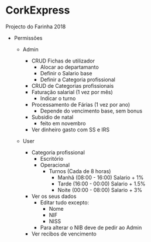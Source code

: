 # CorkExpress
Projecto do Farinha 2018

* Permissões
  * Admin
      * CRUD Fichas de utilizador
        * Alocar ao departamanto
        * Definir o Salario base
        * Definir a Categoria profissional
      * CRUD de Categorias profissionais
      * Faturação salarial (1 vez por mês)
        * Indicar o turno
      * Processamento de Fárias (1 vez por ano)
        * Depende do vencimento base, sem bonus
      * Subsidio de natal
        * feito em novembro
      * Ver dinheiro gasto com SS e IRS

  * User
    * Categoria profissional
      * Escritório
      * Operacional
        * Turnos (Cada de 8 horas)
          * Manhã (08:00 - 16:00) Salario + 1%
          * Tarde (16:00 - 00:00) Salario + 1.5%
          * Noite (00:00 - 08:00) Salario + 3%
    * Ver os seus dados
      * Editar tudo excepto:
        * Nome
        * NIF
        * NISS
      * Para alterar o NIB deve de pedir ao Admin
    * Ver recibos de vencimento
    
